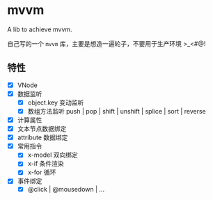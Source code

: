 # mvvm

A lib to achieve mvvm.

自己写的一个 `mvvm` 库，主要是想造一遍轮子，不要用于生产环境 >\_<#@!

## 特性

-   [x] VNode
-   [x] 数据监听
    -   [x] object.key 变动监听
    -   [x] 数组方法监听 push | pop | shift | unshift | splice | sort | reverse
-   [x] 计算属性
-   [x] 文本节点数据绑定
-   [x] attribute 数据绑定
-   [x] 常用指令
    -   [x] x-model 双向绑定
    -   [x] x-if 条件渲染
    -   [x] x-for 循环
-   [x] 事件绑定
    -   [x] @click | @mousedown | ...
